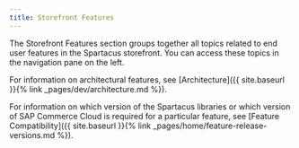 ```yaml
---
title: Storefront Features
---
```


The Storefront Features section groups together all topics related to end user features in the Spartacus storefront. You can access these topics in the navigation pane on the left.

For information on architectural features, see [Architecture]({{ site.baseurl }}{% link _pages/dev/architecture.md %}).

For information on which version of the Spartacus libraries or which version of SAP Commerce Cloud is required for a particular feature, see [Feature Compatibility]({{ site.baseurl }}{% link _pages/home/feature-release-versions.md %}).
